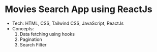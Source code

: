 # Movies Search App using ReactJs
- Tech: HTML, CSS, Tailwind CSS, JavaScript, ReactJs
- Concepts:
    1. Data fetching using hooks
    2. Pagination
    3. Search Filter